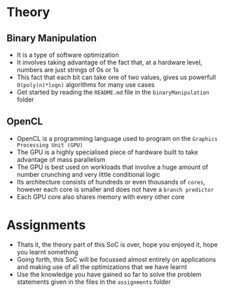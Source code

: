 # Theory
## Binary Manipulation
- It is a type of software optimization
- It involves taking advantage of the fact that, at a hardware level, numbers are just strings of 0s or 1s
- This fact that each bit can take one of two values, gives us powerfull `O(poly(n)*logn)` algorithms for many use cases
- Get started by reading the `README.md` file in the `binaryManipulation` folder
## OpenCL
- OpenCL is a programming language used to program on the `Graphics Processing Unit (GPU)`
- The GPU is a highly specialised piece of hardware built to take advantage of mass parallelism
- The GPU is best used on workloads that involve a huge amount of number crunching and very little conditional logic
- Its architecture consists of hundreds or even thousands of `cores`, however each core is smaller and does not have a `branch predictor`
- Each GPU core also shares memory with every other core
# Assignments
- Thats it, the theory part of this SoC is over, hope you enjoyed it, hope you learnt something
- Going forth, this SoC will be focussed almost entirely on applications and making use of all the optimizations that we have learnt
- Use the knowledge you have gained so far to solve the problem statements given in the files in the `assignments` folder